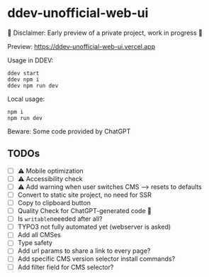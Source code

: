 # ddev-unofficial-web-ui

🚧 Disclaimer: Early preview of a private project, work in progress 🚧

Preview: https://ddev-unofficial-web-ui.vercel.app

Usage in DDEV:

```
ddev start
ddev npm i
ddev npm run dev
```

Local usage:

```
npm i
npm run dev
```

Beware: Some code provided by ChatGPT

## TODOs

- [ ] ⚠️ Mobile optimization
- [ ] ⚠️ Accessibility check
- [ ] ⚠️ Add warning when user switches CMS --> resets to defaults
- [ ] Convert to static site project, no need for SSR
- [ ] Copy to clipboard button
- [ ] Quality Check for ChatGPT-generated code 🤖
- [ ] Is `writable`neeeded after all?
- [ ] TYPO3 not fully automated yet (webserver is asked)
- [ ] Add all CMSes
- [ ] Type safety
- [ ] Add url params to share a link to every page?
- [ ] Add specific CMS version selector install commands?
- [ ] Add filter field for CMS selector?
